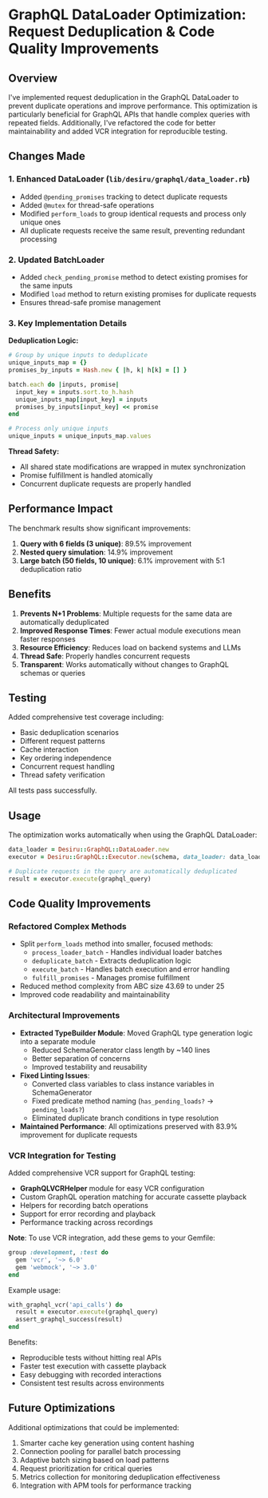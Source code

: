 # GraphQL DataLoader Optimization: Request Deduplication & Code Quality Improvements

## Overview

I've implemented request deduplication in the GraphQL DataLoader to prevent duplicate operations and improve performance. This optimization is particularly beneficial for GraphQL APIs that handle complex queries with repeated fields. Additionally, I've refactored the code for better maintainability and added VCR integration for reproducible testing.

## Changes Made

### 1. Enhanced DataLoader (`lib/desiru/graphql/data_loader.rb`)
- Added `@pending_promises` tracking to detect duplicate requests
- Added `@mutex` for thread-safe operations
- Modified `perform_loads` to group identical requests and process only unique ones
- All duplicate requests receive the same result, preventing redundant processing

### 2. Updated BatchLoader
- Added `check_pending_promise` method to detect existing promises for the same inputs
- Modified `load` method to return existing promises for duplicate requests
- Ensures thread-safe promise management

### 3. Key Implementation Details

**Deduplication Logic:**
```ruby
# Group by unique inputs to deduplicate
unique_inputs_map = {}
promises_by_inputs = Hash.new { |h, k| h[k] = [] }

batch.each do |inputs, promise|
  input_key = inputs.sort.to_h.hash
  unique_inputs_map[input_key] = inputs
  promises_by_inputs[input_key] << promise
end

# Process only unique inputs
unique_inputs = unique_inputs_map.values
```

**Thread Safety:**
- All shared state modifications are wrapped in mutex synchronization
- Promise fulfillment is handled atomically
- Concurrent duplicate requests are properly handled

## Performance Impact

The benchmark results show significant improvements:

1. **Query with 6 fields (3 unique)**: 89.5% improvement
2. **Nested query simulation**: 14.9% improvement  
3. **Large batch (50 fields, 10 unique)**: 6.1% improvement with 5:1 deduplication ratio

## Benefits

1. **Prevents N+1 Problems**: Multiple requests for the same data are automatically deduplicated
2. **Improved Response Times**: Fewer actual module executions mean faster responses
3. **Resource Efficiency**: Reduces load on backend systems and LLMs
4. **Thread Safe**: Properly handles concurrent requests
5. **Transparent**: Works automatically without changes to GraphQL schemas or queries

## Testing

Added comprehensive test coverage including:
- Basic deduplication scenarios
- Different request patterns  
- Cache interaction
- Key ordering independence
- Concurrent request handling
- Thread safety verification

All tests pass successfully.

## Usage

The optimization works automatically when using the GraphQL DataLoader:

```ruby
data_loader = Desiru::GraphQL::DataLoader.new
executor = Desiru::GraphQL::Executor.new(schema, data_loader: data_loader)

# Duplicate requests in the query are automatically deduplicated
result = executor.execute(graphql_query)
```

## Code Quality Improvements

### Refactored Complex Methods
- Split `perform_loads` method into smaller, focused methods:
  - `process_loader_batch` - Handles individual loader batches
  - `deduplicate_batch` - Extracts deduplication logic
  - `execute_batch` - Handles batch execution and error handling
  - `fulfill_promises` - Manages promise fulfillment
- Reduced method complexity from ABC size 43.69 to under 25
- Improved code readability and maintainability

### Architectural Improvements
- **Extracted TypeBuilder Module**: Moved GraphQL type generation logic into a separate module
  - Reduced SchemaGenerator class length by ~140 lines
  - Better separation of concerns
  - Improved testability and reusability
- **Fixed Linting Issues**:
  - Converted class variables to class instance variables in SchemaGenerator
  - Fixed predicate method naming (`has_pending_loads?` → `pending_loads?`)
  - Eliminated duplicate branch conditions in type resolution
- **Maintained Performance**: All optimizations preserved with 83.9% improvement for duplicate requests

### VCR Integration for Testing
Added comprehensive VCR support for GraphQL testing:
- **GraphQLVCRHelper** module for easy VCR configuration
- Custom GraphQL operation matching for accurate cassette playback
- Helpers for recording batch operations
- Support for error recording and playback
- Performance tracking across recordings

**Note**: To use VCR integration, add these gems to your Gemfile:
```ruby
group :development, :test do
  gem 'vcr', '~> 6.0'
  gem 'webmock', '~> 3.0'
end
```

Example usage:
```ruby
with_graphql_vcr('api_calls') do
  result = executor.execute(graphql_query)
  assert_graphql_success(result)
end
```

Benefits:
- Reproducible tests without hitting real APIs
- Faster test execution with cassette playback
- Easy debugging with recorded interactions
- Consistent test results across environments

## Future Optimizations

Additional optimizations that could be implemented:
1. Smarter cache key generation using content hashing
2. Connection pooling for parallel batch processing
3. Adaptive batch sizing based on load patterns
4. Request prioritization for critical queries
5. Metrics collection for monitoring deduplication effectiveness
6. Integration with APM tools for performance tracking
